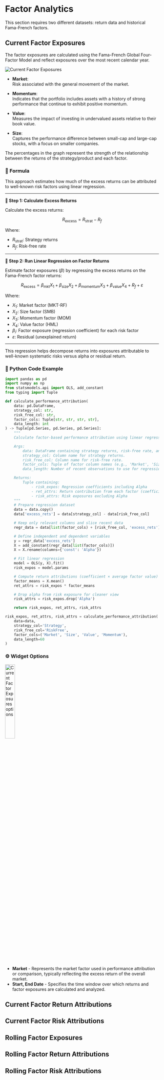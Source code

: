 # Factor Analytics

This section requires two different datasets: return data and historical Fama-French factors.

## Current Factor Exposures

The factor exposures are calculated using the Fama-French Global Four-Factor Model and reflect exposures over the most recent calendar year.

<img src="../../images/widgets/SCR-20250514-cltg.png" alt="Current Factor Exposures"/>

- **Market**:  
  Risk associated with the general movement of the market.

- **Momentum**:  
  Indicates that the portfolio includes assets with a history of strong performance that continue to exhibit positive momentum.

- **Value**:  
  Measures the impact of investing in undervalued assets relative to their book value.

- **Size**:  
  Captures the performance difference between small-cap and large-cap stocks, with a focus on smaller companies.

The percentages in the graph represent the strength of the relationship between the returns of the strategy/product and each factor.

### 🧮 Formula

This approach estimates how much of the excess returns can be attributed to well-known risk factors using linear regression.

---

**🔹 Step 1: Calculate Excess Returns**

Calculate the excess returns:

$$
R_{\text{excess}} = R_{\text{strat}} - R_f
$$

Where:  
- $R_{\text{strat}}$: Strategy returns  
- $R_f$: Risk-free rate

---

**🔹 Step 2: Run Linear Regression on Factor Returns**

Estimate factor exposures ($\beta$) by regressing the excess returns on the Fama-French factor returns:

$$
R_{\text{excess}} =
\beta_{\text{mkt}} X_1 +
\beta_{\text{size}} X_2 +
\beta_{\text{momentum}} X_3 +
\beta_{\text{value}} X_4 +
R_f + \varepsilon
$$

Where:  
- $X_1$: Market factor (MKT-RF)  
- $X_2$: Size factor (SMB)  
- $X_3$: Momentum factor (MOM)  
- $X_4$: Value factor (HML)  
- $\beta_i$: Factor exposure (regression coefficient) for each risk factor  
- $\varepsilon$: Residual (unexplained return)

---

This regression helps decompose returns into exposures attributable to well-known systematic risks versus alpha or residual return.

### 🧪 Python Code Example

```python
import pandas as pd
import numpy as np
from statsmodels.api import OLS, add_constant
from typing import Tuple

def calculate_performance_attribution(
    data: pd.DataFrame,
    strategy_col: str,
    risk_free_col: str,
    factor_cols: Tuple[str, str, str, str],
    data_length: int
) -> Tuple[pd.Series, pd.Series, pd.Series]:
    """
    Calculate factor-based performance attribution using linear regression.

    Args:
        data: DataFrame containing strategy returns, risk-free rate, and factor returns.
        strategy_col: Column name for strategy returns.
        risk_free_col: Column name for risk-free rate.
        factor_cols: Tuple of factor column names (e.g., 'Market', 'Size', 'Value', 'Momentum').
        data_length: Number of recent observations to use for regression.

    Returns:
        Tuple containing:
            - risk_expos: Regression coefficients including Alpha
            - ret_attrs: Return contribution from each factor (coefficients × means)
            - risk_attrs: Risk exposures excluding Alpha
    """
    # Prepare regression dataset
    data = data.copy()
    data['excess_rets'] = data[strategy_col] - data[risk_free_col]

    # Keep only relevant columns and slice recent data
    regr_data = data[list(factor_cols) + [risk_free_col, 'excess_rets']].tail(data_length)

    # Define independent and dependent variables
    y = regr_data['excess_rets']
    X = add_constant(regr_data[list(factor_cols)])
    X = X.rename(columns={'const': 'Alpha'})

    # Fit linear regression
    model = OLS(y, X).fit()
    risk_expos = model.params

    # Compute return attributions (coefficient × average factor value)
    factor_means = X.mean()
    ret_attrs = risk_expos * factor_means

    # Drop alpha from risk exposure for cleaner view
    risk_attrs = risk_expos.drop('Alpha')

    return risk_expos, ret_attrs, risk_attrs

risk_expos, ret_attrs, risk_attrs = calculate_performance_attribution(
    data=data,
    strategy_col='Strategy',
    risk_free_col='RiskFree',
    factor_cols=('Market', 'Size', 'Value', 'Momentum'),
    data_length=60
)

```

### ⚙️ Widget Options

<img src="../../images/widgets/SCR-20250514-lppk.png" alt="Current Factor Exposures options" width="25%"/>

- **Market** - Represents the market factor used in performance attribution or comparison, typically reflecting the excess return of the overall market.
- **Start, End Date** - Specifies the time window over which returns and factor exposures are calculated and analyzed.

## Current Factor Return Attributions

## Current Factor Risk Attributions

## Rolling Factor Exposures

## Rolling Factor Return Attributions

## Rolling Factor Risk Attributions